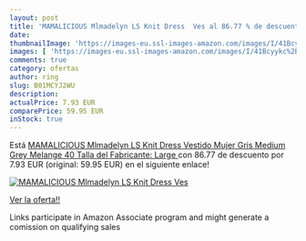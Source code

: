 ```yaml
---
layout: post
title: 'MAMALICIOUS Mlmadelyn LS Knit Dress  Ves al 86.77 % de descuento'
date: 
thumbnailImage: 'https://images-eu.ssl-images-amazon.com/images/I/41Bcyykc%2BmL._SL200_.jpg'
images: [ 'https://images-eu.ssl-images-amazon.com/images/I/41Bcyykc%2BmL._SL200_.jpg' ]
comments: true
category: ofertas
author: ring
slug: B01MCYJ2WU
description:
actualPrice: 7.93 EUR
comparePrice: 59.95 EUR
inStock: true
---
```


Está [MAMALICIOUS Mlmadelyn LS Knit Dress  Vestido Mujer  Gris  Medium Grey Melange   40  Talla del Fabricante: Large ](https://www.amazon.es/dp/B01MCYJ2WU/?tag=tolees-21) con 86.77 de descuento por 7.93 EUR (original: 59.95 EUR) en el siguiente enlace!

[![MAMALICIOUS Mlmadelyn LS Knit Dress  Ves](https://images-eu.ssl-images-amazon.com/images/I/41Bcyykc%2BmL._SL200_.jpg)](https://www.amazon.es/dp/B01MCYJ2WU/?tag=tolees-21)

[Ver la oferta!!](https://www.amazon.es/dp/B01MCYJ2WU/?tag=tolees-21)

Links participate in Amazon Associate program and might generate a comission on qualifying sales


